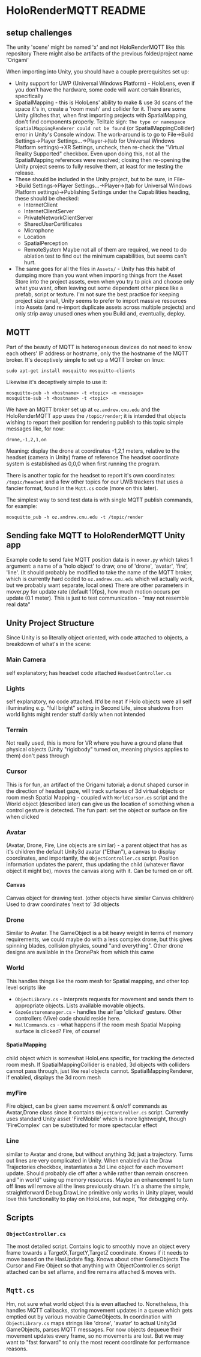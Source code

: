 # HoloRenderMQTT README

## setup challenges

The unity 'scene' might be named 'x' and not HoloRenderMQTT like this repository
There might also be artifacts of the previous folder/project name 'Origami'

When importing into Unity, you should have a couple prerequisites set up:

 * Unity support for UWP (Universal Windows Platform) - HoloLens, even if you don't have the hardware, some code will want certain libraries, specifically
 * SpatialMapping - this is HoloLens' ability to make & use 3d scans of the space it's in, create a 'room mesh' and collider for it. There are some Unity glitches that, when first importing projects with SpatialMapping, don't find components properly. Telltale sign: `The type or namespace SpatialMappingRenderer could not be found` (or SpatialMappingCollider) error in Unity's Console window.
 The work-around is to go to File->Build Settings->Player Settings...->Player->(tab for Universal Windows Platform settings)->XR Settings, uncheck, then re-check the "Virtual Reality Supported" checkbox. Even upon doing this, not all the SpatialMapping references were resolved; closing then re-opening the Unity project seems to fully resolve them, at least for me testing the release.
 * These should be included in the Unity project, but to be sure, in File->Build Settings->Player Settings...->Player->(tab for Universal Windows Platform settings)->Publishing Settings under the Capabilities heading, these should be checked:
   - InternetClient
   - InternetClientServer
   - PrivateNetworkClientServer
   - SharedUserCertificates
   - Microphone
   - Location
   - SpatialPerception
   - RemoteSystem
 Maybe not all of them are required, we need to do ablation test to find out the minimum capabilities, but seems can't hurt.
 * The same goes for all the files in `Assets/` - Unity has this habit of dumping more than you want when importing things from the Asset Store into the project assets, even when you try to pick and choose only what you want, often leaving out some dependent other piece like a prefab, script or texture. I'm not sure the best practice for keeping project size small, Unity seems to prefer to import massive resources into Assets (and re-import duplicate assets across multiple projects) and only strip away unused ones when you Build and, eventually, deploy.
 
## MQTT
Part of the beauty of MQTT is heterogeneous devices do not need to know each others' IP address or hostname, only the the hostname of the MQTT broker. It's deceptively simple to set up a MQTT broker on linux:
```
sudo apt-get install mosquitto mosquitto-clients
```
Likewise it's deceptively simple to use it:
```
mosquitto-pub -h <hostname> -t <topic> -m <message>
mosquitto-sub -h <hostname> -t <topic>
```
We have an MQTT broker set up at `oz.andrew.cmu.edu` and the HoloRenderMQTT app uses the `/topic/render`; it is intended that objects wishing to report their position for rendering publish to this topic simple messages like, for now:
```
drone,-1,2,1,on
```
Meaning: display the drone at coordinates -1,2,1 meters, relative to the headset (camera in Unity) frame of reference
The headset coordinate system is established as 0,0,0 when first running the program.

There is another topic for the headset to report it's own coordinates: `/topic/headset` and a few other topics for our UWB trackers that uses a fancier format, found in the `Mqtt.cs` code (more on this later).

The simplest way to send test data is with single MQTT publish commands, for example:
```
mosquitto_pub -h oz.andrew.cmu.edu -t /topic/render
```
## Sending fake MQTT to HoloRenderMQTT Unity app
 Example code to send fake MQTT position data is in `mover.py` which takes 1 argument: a name of a 'holo object' to draw, one of 'drone', 'avatar', 'fire', 'line'. (It should probably be modified to take the name of the MQTT broker, which is currently hard coded to `oz.andrew.cmu.edu` which wil actually work, but we probably want separate, local ones) There are other parameters in mover.py for update rate (default 10fps), how much motion occurs per update (0.1 meter). This is just to test communication - "may not resemble real data"
 
## Unity Project Structure
Since Unity is so literally object oriented, with code attached to objects, a breakdown of what's in the scene:
### Main Camera
self explanatory; has headset code attached `HeadsetController.cs`
### Lights
self explanatory, no code attached. It'd be neat if Holo objects were all self illuminating e.g. "full bright" setting in Second Life, since shadows from world lights might render stuff darkly when not intended
### Terrain
Not really used, this is more for VR where you have a ground plane that physical objects (Unity "rigidbody" turned on, meaning physics applies to them) don't pass through
### Cursor
This is for fun, an artifact of the Origami tutorial; a donut shaped cursor in the direction of headset gaze, will track surfaces of 3d virtual objects or room mesh Spatial Mapping - coupled with `WorldCursor.cs` script and the World object (described later) can give us the location of something when a control gesture is detected. The fun part: set the object or surface on fire when clicked
### Avatar
(Avatar, Drone, Fire, Line objects are similar) - a parent object that has as it's children the default Unity3d avatar ("Ethan"), a canvas to display coordinates, and importantly, the `ObjectController.cs` script. Position information updates the parent, thus updating the child (whatever flavor object it might be), moves the canvas along with it. Can be turned on or off.
#### Canvas
Canvas object for drawing text. (other objects have similar Canvas children) Used to draw coordinates 'next to' 3d objects
### Drone
Similar to Avatar. The GameObject is a bit heavy weight in terms of memory requirements, we could maybe do with a less complex drone, but this gives spinning blades, collision physics, sound "and everything". Other drone designs are available in the DronePak from which this came
### World
This handles things like the room mesh for Spatial mapping, and other top level scripts like
 * `ObjectLibrary.cs` - interprets requests for movement and sends them to appropriate objects. Lists available movable objects.
 * `GazeGesturemanager.cs` - handles the airTap 'clicked' gesture. Other controllers (Vive) code should reside here.
 * `WallCommands.cs` - what happens if the room mesh Spatial Mapping surface is clicked? Fire, of course!
#### SpatialMapping
child object which is somewhat HoloLens specific, for tracking the detected room mesh. If SpatialMappingCollider is enabled, 3d objects with colliders cannot pass through, just like real objects cannot. SpatialMappingRenderer, if enabled, displays the 3d room mesh
### myFire
Fire object, can be given same movement & on/off commands as Avatar,Drone class since it contains `ObjectController.cs` script. Currently uses standard Unity asset 'FireMobile' which is more lightweight, though 'FireComplex' can be substituted for more spectacular effect
### Line
similar to Avatar and drone, but without anything 3d; just a trajectory. Turns out lines are very complicated in Unity. When enabled via the Draw Trajectories checkbox, instantiates a 3d Line object for each movement update. Should probably die off after a while rather than remain onscreen and "in world" using up memory resources. Maybe an enhancement to turn off lines will remove all the lines previously drawn. It's a shame the simple, straightforward Debug.DrawLine primitive only works in Unity player, would love this functionality to play on HoloLens, but nope, "for debugging only.

## Scripts
### `ObjectController.cs`
The most detailed script. Contains logic to smoothly move an object every frame towards a TargetX,TargetY,TargetZ coordinate. Knows if it needs to move based on the HasUpdate flag. Knows about other GameObjects The Cursor and Fire Object so that anything with ObjectController.cs script attached can be set aflame, and fire remains attached & moves with.
## `Mqtt.cs`
Hm, not sure what world object this is even attached to. Nonetheless, this handles MQTT callbacks, storing movement updates in a queue which gets emptied out by various movable GameObjects. In coordination with `ObjectLibrary.cs` maps strings like 'drone', 'avatar' to actual Unity3d GameObjects, parses MQTT messages. For now objects dequeue their movement updates every frame, so no movements are lost. But we may want to "fast forward" to only the most recent coordinate for performance reasons.
